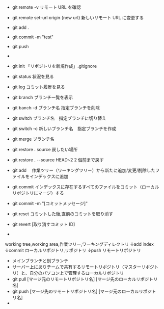 - git remote -v リモート URL を確認
- git remote set-url origin {new url} 新しいリモート URL に変更する
- git add .
- git commit -m "test"
- git push
-

- git init 「リポジトリを新規作成」.gitignore
- git status 状況を見る
- git log コミット履歴を見る
- git branch ブランチ一覧を表示
- git banch -d ブランチ名 指定ブランチを削除
- git switch ブランチ名　指定ブランチに切り替え
- git switch -c 新しいブランチ名　指定ブランチを作成
- git merge ブランチ名
- git restore . source 戻したい場所
- git restore . --source HEAD~2 2 個前まで戻す
- git add 　作業ツリー（ワーキングツリー）から新たに追加/変更/削除したファイルをインデックスに追加
- git commit インデックスに存在するすべてのファイルをコミット（ローカルリポジトリにマージ）する
- git commit -m "[コミットメッセージ]"
- git reset コミットした後,直前のコミットを取り消す
- git revert [取り消すコミット ID]
-

working tree,working area,作業ツリー,ワーキングディレクトリ
↓add
index
↓commit
ローカルリポジトリ,リポジトリ
↓push
リモートリポジトリ

- メインブランチと別ブランチ
- サーバー上にありチームで共有するリモートリポジトリ（マスターリポジトリ）と、自分のパソコン上で管理するローカルリポジトリ
- git pull [マージ元のリモートリポジトリ名] [マージ先のローカルリポジトリ名]
- git push [マージ先のリモートリポジトリ名] [マージ元のローカルリポジトリ名]
-
